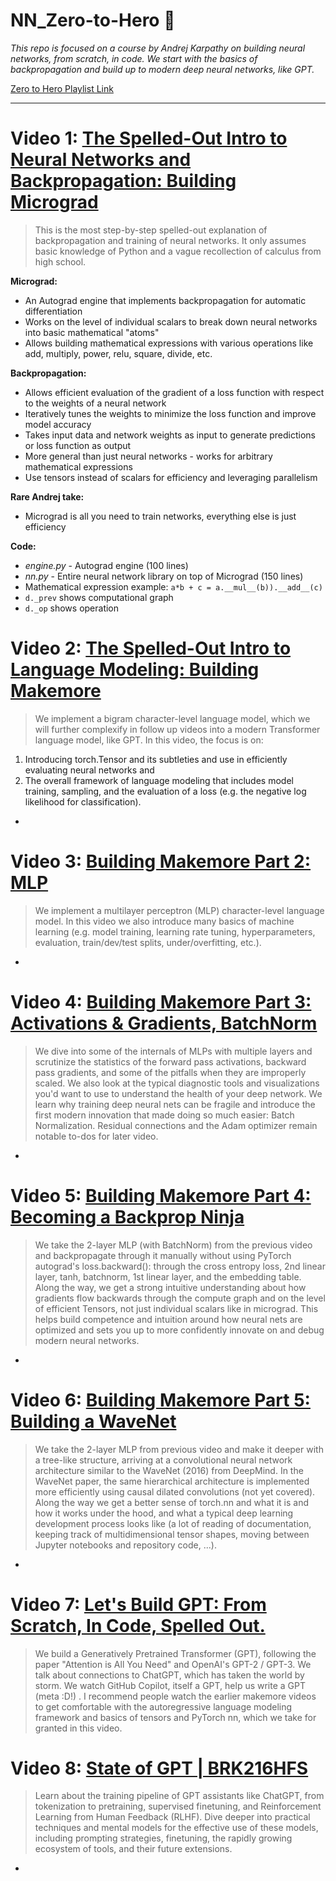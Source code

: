 # NN_Zero-to-Hero 🤖

*This repo is focused on a course by Andrej Karpathy on building neural networks, from scratch, in code. We start with the basics of backpropagation and build up to modern deep neural networks, like GPT.*

[Zero to Hero Playlist Link](https://youtube.com/playlist?list=PLAqhIrjkxbuWI23v9cThsA9GvCAUhRvKZ&si=xZk-Ar3vdQ7i2K-z)

---
# Video 1: [The Spelled-Out Intro to Neural Networks and Backpropagation: Building Micrograd](https://youtu.be/VMj-3S1tku0?si=G6dX1T-LRp6ugqNA)
> This is the most step-by-step spelled-out explanation of backpropagation and training of neural networks. It only assumes basic knowledge of Python and a vague recollection of calculus from high school.

**Micrograd:**
- An Autograd engine that implements backpropagation for automatic differentiation
- Works on the level of individual scalars to break down neural networks into basic mathematical "atoms"
- Allows building mathematical expressions with various operations like add, multiply, power, relu, square, divide, etc.

**Backpropagation:**
- Allows efficient evaluation of the gradient of a loss function with respect to the weights of a neural network
- Iteratively tunes the weights to minimize the loss function and improve model accuracy
- Takes input data and network weights as input to generate predictions or loss function as output
- More general than just neural networks - works for arbitrary mathematical expressions
- Use tensors instead of scalars for efficiency and leveraging parallelism

**Rare Andrej take:**
- Micrograd is all you need to train networks, everything else is just efficiency

**Code:**
- *engine.py* - Autograd engine (100 lines)
- *nn.py* - Entire neural network library on top of Micrograd (150 lines)
- Mathematical expression example: `a*b + c = a.__mul__(b)).__add__(c)`
- `d._prev` shows computational graph
- `d._op` shows operation

# Video 2: [The Spelled-Out Intro to Language Modeling: Building Makemore](https://youtu.be/PaCmpygFfXo?si=JhZ6-_Otuv3w7qLn)
> We implement a bigram character-level language model, which we will further complexify in follow up videos into a modern Transformer language model, like GPT. In this video, the focus is on:
  1. Introducing torch.Tensor and its subtleties and use in efficiently evaluating neural networks and 
  2. The overall framework of language modeling that includes model training, sampling, and the evaluation of a loss (e.g. the negative log likelihood for classification).
- 

# Video 3: [Building Makemore Part 2: MLP](https://youtu.be/TCH_1BHY58I?si=MrKLOaL-xuQqF656)
> We implement a multilayer perceptron (MLP) character-level language model. In this video we also introduce many basics of machine learning (e.g. model training, learning rate tuning, hyperparameters, evaluation, train/dev/test splits, under/overfitting, etc.).
- 

# Video 4: [Building Makemore Part 3: Activations & Gradients, BatchNorm](https://youtu.be/P6sfmUTpUmc?si=wjTVEpTqJPZ4sRDq)
> We dive into some of the internals of MLPs with multiple layers and scrutinize the statistics of the forward pass activations, backward pass gradients, and some of the pitfalls when they are improperly scaled. We also look at the typical diagnostic tools and visualizations you'd want to use to understand the health of your deep network. We learn why training deep neural nets can be fragile and introduce the first modern innovation that made doing so much easier: Batch Normalization. Residual connections and the Adam optimizer remain notable to-dos for later video.
- 

# Video 5: [Building Makemore Part 4: Becoming a Backprop Ninja](https://youtu.be/q8SA3rM6ckI?si=CFwo9_y7fCyqqF_M)
> We take the 2-layer MLP (with BatchNorm) from the previous video and backpropagate through it manually without using PyTorch autograd's loss.backward(): through the cross entropy loss, 2nd linear layer, tanh, batchnorm, 1st linear layer, and the embedding table. Along the way, we get a strong intuitive understanding about how gradients flow backwards through the compute graph and on the level of efficient Tensors, not just individual scalars like in micrograd. This helps build competence and intuition around how neural nets are optimized and sets you up to more confidently innovate on and debug modern neural networks.
- 

# Video 6: [Building Makemore Part 5: Building a WaveNet](https://youtu.be/t3YJ5hKiMQ0?si=SBsq5FHXzUau2FIL)
> We take the 2-layer MLP from previous video and make it deeper with a tree-like structure, arriving at a convolutional neural network architecture similar to the WaveNet (2016) from DeepMind. In the WaveNet paper, the same hierarchical architecture is implemented more efficiently using causal dilated convolutions (not yet covered). Along the way we get a better sense of torch.nn and what it is and how it works under the hood, and what a typical deep learning development process looks like (a lot of reading of documentation, keeping track of multidimensional tensor shapes, moving between Jupyter notebooks and repository code, ...).
- 

# Video 7: [Let's Build GPT: From Scratch, In Code, Spelled Out.](https://youtu.be/kCc8FmEb1nY?si=eWfT6YZEtqBhcGph)
> We build a Generatively Pretrained Transformer (GPT), following the paper "Attention is All You Need" and OpenAI's GPT-2 / GPT-3. We talk about connections to ChatGPT, which has taken the world by storm. We watch GitHub Copilot, itself a GPT, help us write a GPT (meta :D!) . I recommend people watch the earlier makemore videos to get comfortable with the autoregressive language modeling framework and basics of tensors and PyTorch nn, which we take for granted in this video.

# Video 8: [State of GPT | BRK216HFS](https://youtu.be/bZQun8Y4L2A?si=e3jnQYs0OoDM4Gz1)
> Learn about the training pipeline of GPT assistants like ChatGPT, from tokenization to pretraining, supervised finetuning, and Reinforcement Learning from Human Feedback (RLHF). Dive deeper into practical techniques and mental models for the effective use of these models, including prompting strategies, finetuning, the rapidly growing ecosystem of tools, and their future extensions.
- 
